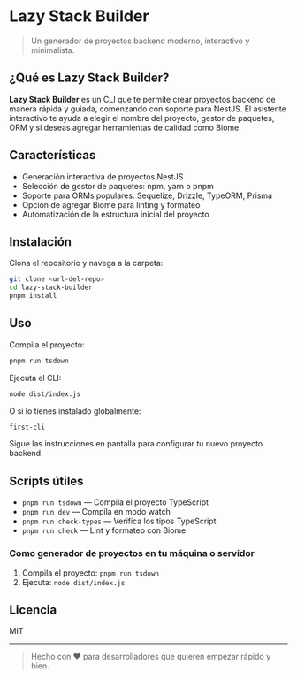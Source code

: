 # Lazy Stack Builder

> Un generador de proyectos backend moderno, interactivo y minimalista.

## ¿Qué es Lazy Stack Builder?

**Lazy Stack Builder** es un CLI que te permite crear proyectos backend de manera rápida y guiada, comenzando con soporte para NestJS. El asistente interactivo te ayuda a elegir el nombre del proyecto, gestor de paquetes, ORM y si deseas agregar herramientas de calidad como Biome.

## Características

- Generación interactiva de proyectos NestJS
- Selección de gestor de paquetes: npm, yarn o pnpm
- Soporte para ORMs populares: Sequelize, Drizzle, TypeORM, Prisma
- Opción de agregar Biome para linting y formateo
- Automatización de la estructura inicial del proyecto

## Instalación

Clona el repositorio y navega a la carpeta:

```sh
git clone <url-del-repo>
cd lazy-stack-builder
pnpm install
```

## Uso

Compila el proyecto:

```sh
pnpm run tsdown
```

Ejecuta el CLI:

```sh
node dist/index.js
```

O si lo tienes instalado globalmente:

```sh
first-cli
```

Sigue las instrucciones en pantalla para configurar tu nuevo proyecto backend.

## Scripts útiles

- `pnpm run tsdown` — Compila el proyecto TypeScript
- `pnpm run dev` — Compila en modo watch
- `pnpm run check-types` — Verifica los tipos TypeScript
- `pnpm run check` — Lint y formateo con Biome

### Como generador de proyectos en tu máquina o servidor

1. Compila el proyecto: `pnpm run tsdown`
2. Ejecuta: `node dist/index.js`

## Licencia

MIT

---

> Hecho con ❤️ para desarrolladores que quieren empezar rápido y bien. 